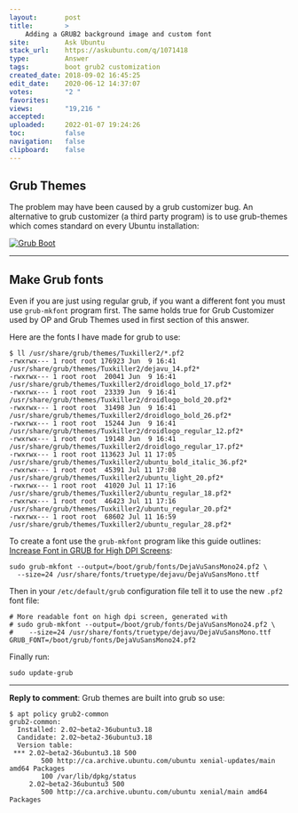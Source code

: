 ```yaml
---
layout:       post
title:        >
    Adding a GRUB2 background image and custom font
site:         Ask Ubuntu
stack_url:    https://askubuntu.com/q/1071418
type:         Answer
tags:         boot grub2 customization
created_date: 2018-09-02 16:45:25
edit_date:    2020-06-12 14:37:07
votes:        "2 "
favorites:    
views:        "19,216 "
accepted:     
uploaded:     2022-01-07 19:24:26
toc:          false
navigation:   false
clipboard:    false
---
```


## Grub Themes

The problem may have been caused by a grub customizer bug. An alternative to grub customizer (a third party program) is to use grub-themes which comes standard on every Ubuntu installation:

[![Grub Boot][1]][1]


----------

## Make Grub fonts

Even if you are just using regular grub, if you want a different font you must use `grub-mkfont` program first. The same holds true for Grub Customizer used by OP and Grub Themes used in first section of this answer.

Here are the fonts I have made for grub to use:

``` 
$ ll /usr/share/grub/themes/Tuxkiller2/*.pf2
-rwxrwx--- 1 root root 176923 Jun  9 16:41 /usr/share/grub/themes/Tuxkiller2/dejavu_14.pf2*
-rwxrwx--- 1 root root  20041 Jun  9 16:41 /usr/share/grub/themes/Tuxkiller2/droidlogo_bold_17.pf2*
-rwxrwx--- 1 root root  23339 Jun  9 16:41 /usr/share/grub/themes/Tuxkiller2/droidlogo_bold_20.pf2*
-rwxrwx--- 1 root root  31498 Jun  9 16:41 /usr/share/grub/themes/Tuxkiller2/droidlogo_bold_26.pf2*
-rwxrwx--- 1 root root  15244 Jun  9 16:41 /usr/share/grub/themes/Tuxkiller2/droidlogo_regular_12.pf2*
-rwxrwx--- 1 root root  19148 Jun  9 16:41 /usr/share/grub/themes/Tuxkiller2/droidlogo_regular_17.pf2*
-rwxrwx--- 1 root root 113623 Jul 11 17:05 /usr/share/grub/themes/Tuxkiller2/ubuntu_bold_italic_36.pf2*
-rwxrwx--- 1 root root  45391 Jul 11 17:08 /usr/share/grub/themes/Tuxkiller2/ubuntu_light_20.pf2*
-rwxrwx--- 1 root root  41020 Jul 11 17:16 /usr/share/grub/themes/Tuxkiller2/ubuntu_regular_18.pf2*
-rwxrwx--- 1 root root  46423 Jul 11 17:16 /usr/share/grub/themes/Tuxkiller2/ubuntu_regular_20.pf2*
-rwxrwx--- 1 root root  68602 Jul 11 16:59 /usr/share/grub/themes/Tuxkiller2/ubuntu_regular_28.pf2*

```

To create a font use the `grub-mkfont` program like this guide outlines: [Increase Font in GRUB for High DPI Screens][2]:

``` 
sudo grub-mkfont --output=/boot/grub/fonts/DejaVuSansMono24.pf2 \
  --size=24 /usr/share/fonts/truetype/dejavu/DejaVuSansMono.ttf

```

Then in your `/etc/default/grub` configuration file tell it to use the new `.pf2` font file:

``` 
# More readable font on high dpi screen, generated with
# sudo grub-mkfont --output=/boot/grub/fonts/DejaVuSansMono24.pf2 \
#    --size=24 /usr/share/fonts/truetype/dejavu/DejaVuSansMono.ttf
GRUB_FONT=/boot/grub/fonts/DejaVuSansMono24.pf2

```

Finally run:

``` 
sudo update-grub

```


----------

**Reply to comment**: Grub themes are built into grub so use:

``` 
$ apt policy grub2-common
grub2-common:
  Installed: 2.02~beta2-36ubuntu3.18
  Candidate: 2.02~beta2-36ubuntu3.18
  Version table:
 *** 2.02~beta2-36ubuntu3.18 500
        500 http://ca.archive.ubuntu.com/ubuntu xenial-updates/main amd64 Packages
        100 /var/lib/dpkg/status
     2.02~beta2-36ubuntu3 500
        500 http://ca.archive.ubuntu.com/ubuntu xenial/main amd64 Packages

```

  [1]: https://i.stack.imgur.com/epnMf.gif
  [2]: http://blog.wxm.be/2014/08/29/increase-font-in-grub-for-high-dpi.html



